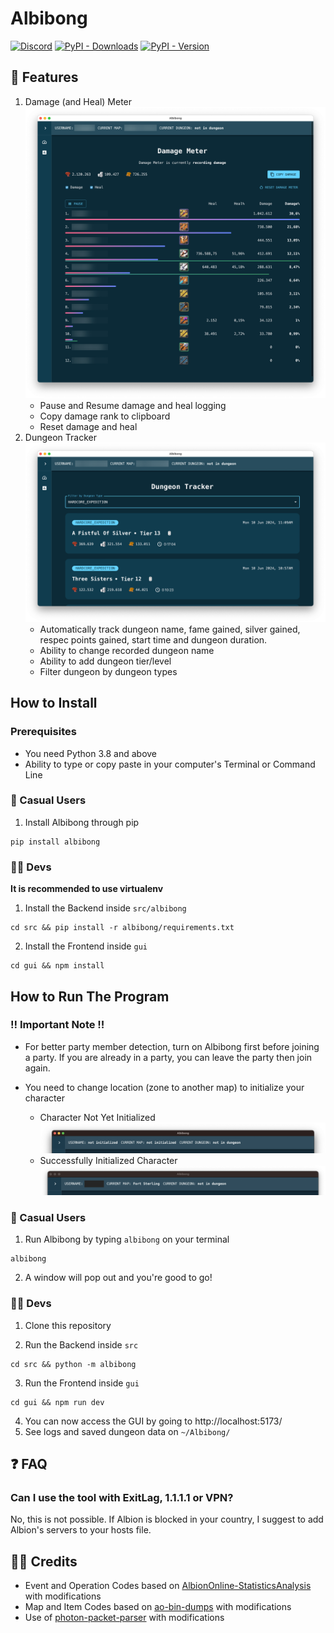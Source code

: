 # Albibong

[![Discord](https://img.shields.io/discord/772406813438115891?logo=discord&logoColor=7289da&label=discord&labelColor=1E2126&color=7289da)](https://discord.gg/tHztGJ2QYT)
[![PyPI - Downloads](https://img.shields.io/pypi/dm/albibong)](https://pypi.org/project/albibong/)
[![PyPI - Version](https://img.shields.io/pypi/v/albibong?label=pypi%20version)](https://pypi.org/project/albibong/)

## 🎯 Features

1. Damage (and Heal) Meter
   ![Damage (and Heal) Meter](readme_screenshots/damage_meter.png)
   - Pause and Resume damage and heal logging
   - Copy damage rank to clipboard
   - Reset damage and heal
2. Dungeon Tracker
   ![Dungeon Tracker](readme_screenshots/dungeon_tracker.png)
   - Automatically track dungeon name, fame gained, silver gained, respec points gained, start time and dungeon duration.
   - Ability to change recorded dungeon name
   - Ability to add dungeon tier/level
   - Filter dungeon by dungeon types

## How to Install

### Prerequisites

- You need Python 3.8 and above
- Ability to type or copy paste in your computer's Terminal or Command Line

### 🔰 Casual Users

1. Install Albibong through pip

```
pip install albibong
```

### 👨‍💻 Devs

**It is recommended to use virtualenv**

1. Install the Backend inside `src/albibong`

```
cd src && pip install -r albibong/requirements.txt
```

2. Install the Frontend inside `gui`

```
cd gui && npm install
```

## How to Run The Program

### ‼️ Important Note ‼️

- For better party member detection, turn on Albibong first before joining a party. If you are already in a party, you can leave the party then join again.

- You need to change location (zone to another map) to initialize your character
  - Character Not Yet Initialized
    ![Character Not Yet Initialized](readme_screenshots/not_initialized.png)
  - Successfully Initialized Character
    ![Successfully Initialized Character](readme_screenshots/initialized.png)

### 🔰 Casual Users

1. Run Albibong by typing `albibong` on your terminal

```
albibong
```

2. A window will pop out and you're good to go!

### 👨‍💻 Devs

1. Clone this repository

2. Run the Backend inside `src`

```
cd src && python -m albibong
```

3. Run the Frontend inside `gui`

```
cd gui && npm run dev
```

4. You can now access the GUI by going to http://localhost:5173/
5. See logs and saved dungeon data on `~/Albibong/`

## ❓ FAQ

### Can I use the tool with ExitLag, 1.1.1.1 or VPN?

No, this is not possible. If Albion is blocked in your country, I suggest to add Albion's servers to your hosts file.

## 🤝🏼 Credits

- Event and Operation Codes based on [AlbionOnline-StatisticsAnalysis](https://github.com/Triky313/AlbionOnline-StatisticsAnalysis) with modifications
- Map and Item Codes based on [ao-bin-dumps](https://github.com/ao-data/ao-bin-dumps) with modifications
- Use of [photon-packet-parser](https://github.com/santiac89/photon-packet-parser) with modifications
